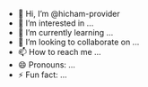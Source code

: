 - 👋 Hi, I’m @hicham-provider
- 👀 I’m interested in ...
- 🌱 I’m currently learning ...
- 💞️ I’m looking to collaborate on ...
- 📫 How to reach me ...
- 😄 Pronouns: ...
- ⚡ Fun fact: ...

<!---
hicham-provider/hicham-provider is a ✨ special ✨ repository because its `README.md` (this file) appears on your GitHub profile.
You can click the Preview link to take a look at your changes.
--->

